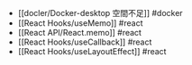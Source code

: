 - [[docler/Docker-desktop 空間不足]] #docker
- [[React Hooks/useMemo]] #react
- [[React API/React.memo]] #react
- [[React Hooks/useCallback]] #react
- [[React Hooks/useLayoutEffect]] #react